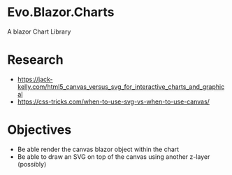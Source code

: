# Evo.Blazor.Charts
A blazor Chart Library

# Research

* https://jack-kelly.com/html5_canvas_versus_svg_for_interactive_charts_and_graphical
* https://css-tricks.com/when-to-use-svg-vs-when-to-use-canvas/

# Objectives

* Be able render the canvas blazor object within the chart
* Be able to draw an SVG on top of the canvas using another z-layer (possibly)
